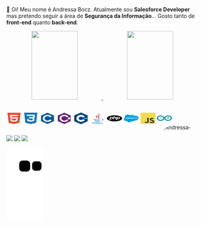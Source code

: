 <p align="left"> 
🌱 Oi! Meu nome é Andressa Bocz. Atualmente sou <strong>Salesforce Developer</strong> mas pretendo seguir a área de <strong>Segurança da Informação</strong>... Gosto tanto de <strong>front-end</strong> quanto <strong>back-end</strong>.
</p>

<div align="center">
  <a href="https://github.com/AndressaBocz"> 

  <img height="180em" img width="49%" src="https://github-readme-stats-sigma-five.vercel.app/api/top-langs/?username=AndressaBocz&theme=cobalt&line_height=40&hide=css"/> </a>
  <img height="180em" img width="49%" src="https://github-readme-stats-sigma-five.vercel.app/api/top-langs/?username=AndressaBocz&layout=compact&langs_count=7&theme=cobalt"/> </a>
</div>
 
 <div style="display: inline_block"><br>
  <img align="center" alt="Andressa-HTML" height="30" width="40" src="https://raw.githubusercontent.com/devicons/devicon/master/icons/html5/html5-plain.svg">
  <img align="center" alt="Andressa-CSS" height="30" width="40" src="https://raw.githubusercontent.com/devicons/devicon/master/icons/css3/css3-plain.svg">
  <img align="center" alt="Andressa-C" height="30" width="40" src="https://raw.githubusercontent.com/devicons/devicon/master/icons/c/c-plain.svg" />
  <img align="center" alt="Andressa-CSharp" height="30" width="40" src="https://raw.githubusercontent.com/devicons/devicon/master/icons/csharp/csharp-plain.svg">
  <img align="center" alt="Andressa-Cpp" height="30" width="40" src="https://raw.githubusercontent.com/devicons/devicon/master/icons/cplusplus/cplusplus-plain.svg">
  <img align="center" alt="Andressa-Java" height="30" width="40" src="https://raw.githubusercontent.com/devicons/devicon/master/icons/java/java-original.svg">
  <img align="center" alt="Andressa-Php" height="30" width="40" src="https://raw.githubusercontent.com/devicons/devicon/master/icons/php/php-plain.svg">
  <img align="center" alt="Andressa-Salesforce" height="30" width="40" src="https://raw.githubusercontent.com/devicons/devicon/master/icons/salesforce/salesforce-plain.svg">
<img align="center" alt="Andressa-JS" height="30" width="40" src="https://raw.githubusercontent.com/devicons/devicon/master/icons/javascript/javascript-original.svg">
   <img align="center" alt="Andressa-Arduino" height="30" width="40" src="https://raw.githubusercontent.com/devicons/devicon/master/icons/arduino/arduino-original.svg">
  <img align="right" alt="Andressa-Gif" height="150" style="border-radius:50px;"     src="https://cdn.discordapp.com/attachments/813549347924869173/960537202377502730/Webp.net-gifmaker.gif">
</div>

##
 
 <div> 
  <a align="center" href="https://instagram.com/_boczz" target="_blank"><img src="https://img.shields.io/badge/-Instagram-%23E4405F?style=for-the-badge&logo=instagram&logoColor=white" target="_blank"></a>
  <a align="center" href = "mailto:andressabocz@gmail.com"><img src="https://img.shields.io/badge/-Gmail-%23333?style=for-the-badge&logo=gmail&logoColor=white" target="_blank"></a>
  <a align="center" href="https://br.linkedin.com/in/andressa-bocz" target="_blank"><img src="https://img.shields.io/badge/-LinkedIn-%230077B5?style=for-the-badge&logo=linkedin&logoColor=white" target="_blank"></a>  
   
    
   ![Snake animation](https://github.com/AndressaBocz/AndressaBocz/blob/output/github-contribution-grid-snake.svg)

  
</div>


